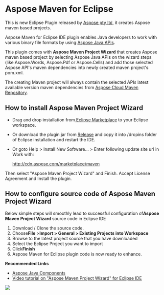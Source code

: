 # Aspose Maven for Eclipse

This is new Eclipse Plugin released by [Aspose pty ltd](http://www.aspose.com), it creates Aspose maven based projects.

Aspose Maven for Eclipse IDE plugin enables Java developers to work with various binary file formats by using [ Aspose Java APIs](http://www.aspose.com/java/total-component.aspx).

 This plugin comes with **Aspose Maven Project Wizard** that creates Aspose maven based project by selecting Aspose Java APIs on the wizard steps (like Aspose.Words, Aspose.Pdf or Aspose.Cells) and add those selected Aspose API's maven dependencies into newly created maven project's pom.xml.

 The creating Maven project will always contain the selected APIs latest available version maven dependencies from [Aspose Cloud Maven Repository](http://maven.aspose.com/artifactory/webapp/home.html?0).
 
## How to install Aspose Maven Project Wizard

*   Drag and drop installation from[ Eclipse Marketplace](http://marketplace.eclipse.org/content/aspose-maven-project-wizard) to your Eclipse workspace.
*   Or download the plugin jar from [Release](https://github.com/asposemarketplace/Aspose_Maven_for_Eclipse/releases) and copy it into /dropins folder of Eclipse installation and restart the IDE. 
*   Or goto Help > Install New Software... > Enter following update site url in Work with:

    http://cdn.aspose.com/marketplace/maven

Then select "Aspose Maven Project Wizard" and Finish. Accept License Agreement and Install the plugin.

## How to configure source code of Aspose Maven Project Wizard

Below simple steps will smoothly lead to successful configuration of**Aspose Maven Project Wizard** source code in Eclipse IDE

1.  Download / Clone the source code.
2.  Choose**File** >**Import > General > Existing Projects into Workspace**
3.  Browse to the latest project source that you have downloaded
4.  Select the Eclipse Project you want to import
5.  Click**Finish**
6.  Aspose Maven for Eclipse plugin code is now ready to enhance.

**Recommended Links**

*   [Aspose Java Components](http://www.aspose.com/java/total-component.aspx)
*   [Video tutorial on "Aspose Maven Project Wizard" for Eclipse IDE](https://youtu.be/qQqHOEhRTUM)

![](http://i.imgur.com/IB3pzFP.jpg)
